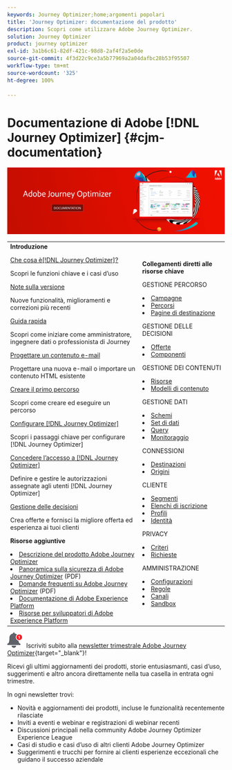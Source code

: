 ```yaml
---
keywords: Journey Optimizer;home;argomenti popolari
title: 'Journey Optimizer: documentazione del prodotto'
description: Scopri come utilizzare Adobe Journey Optimizer.
solution: Journey Optimizer
product: journey optimizer
exl-id: 3a1b6c61-82df-421c-98d8-2af4f2a5e0de
source-git-commit: 4f3d22c9ce3a5b77969a2a04dafbc28b53f95507
workflow-type: tm+mt
source-wordcount: '325'
ht-degree: 100%

---
```


# Documentazione di Adobe [!DNL Journey Optimizer] {#cjm-documentation}

![](using/assets/do-not-localize/banner-cjm.jpg)

<table style="table-layout:fixed">
<tr style="border: 0;">
  <td>
    <div><strong>Introduzione</strong>
    </div>
    <p>
    <em></em>
    <p>
    <div>
      <a href="using/start/get-started.md">Che cosa è[!DNL Journey Optimizer]?</a>
    </div>
    <p>Scopri le funzioni chiave e i casi d’uso
    <p>
    <div>
      <a href="using/rn/release-notes.md">Note sulla versione</a>
    </div>
    <p>Nuove funzionalità, miglioramenti e correzioni più recenti
   <p>
    <div>
      <a href="using/start/quick-start.md">Guida rapida</a>
    </div>
    <p>
    Scopri come iniziare come amministratore, ingegnere dati o professionista di Journey
    <p>
    <p>
    <div>
      <a href="using/email/get-started-email-design.md">Progettare un contenuto e-mail</a>
    </div>
    <p>
    Progettare una nuova e-mail o importare un contenuto HTML esistente
    <p>
    <div>
    <a href="using/building-journeys/journey-gs.md">Creare il primo percorso</a>
    </div>
    <p>Scopri come creare ed eseguire un percorso
    <p>
    <div>
    <a href="using/configuration/get-started-configuration.md">Configurare [!DNL Journey Optimizer]</a>
    </div>
    <p>Scopri i passaggi chiave per configurare [!DNL Journey Optimizer]
    <p>
    <div>
    <a href="using/administration/permissions-overview.md">Concedere l’accesso a [!DNL Journey Optimizer]</a>
    </div>
    <p>Definire e gestire le autorizzazioni assegnate agli utenti [!DNL Journey Optimizer]
    <p>
    <div>
    <a href="using/offers/get-started/starting-offer-decisioning.md">Gestione delle decisioni</a>
    </div>
    <p>Crea offerte e fornisci la migliore offerta ed esperienza ai tuoi clienti
    <p>
    <p>
    <div><strong>Risorse aggiuntive</strong>
    </div>
    <p>
    <p>
    <div>
    <li>
      <a href="https://helpx.adobe.com/it/legal/product-descriptions/adobe-journey-optimizer.html" target="_blank">Descrizione del prodotto Adobe Journey Optimizer</a>
    </li>
    </div>
    <div>
    <li>
      <a href="https://www.adobe.com/content/dam/cc/en/security/pdfs/AJO_SecurityOverview.pdf" target="_blank">Panoramica sulla sicurezza di Adobe Journey Optimizer</a> (PDF)
    </li>
    </div>
    <div>
    <li>
      <a href="https://experienceleague.adobe.com/docs/journey-optimizer/assets/AJO-FAQ.pdf" target="_blank">Domande frequenti su Adobe Journey Optimizer</a> (PDF)
    </li>
    </div>
    <div>
    <li>
      <a href="https://experienceleague.adobe.com/docs/experience-platform/landing/home.html?lang=it" target="_blank">Documentazione di Adobe Experience Platform </a>
    </li>
    </div>
    <div>
      <li>
      <a href="https://www.adobe.com/it/experience-platform/documentation-and-developer-resources.html" target="_blank">Risorse per sviluppatori di Adobe Experience Platform</a>
    </li>
    </div>
  </td>
   <td>
   <div><strong>Collegamenti diretti alle risorse chiave</strong>
    </div>
    <p>
    <em></em>
    <p>
    <p>GESTIONE PERCORSO</p>
    <li>
      <a href="using/campaigns/get-started-with-campaigns.md">Campagne</a>
    </li>
        <li>
      <a href="using/building-journeys/journey-gs.md">Percorsi</a>
    </li>
    <li>
      <a href="using/landing-pages/get-started-lp.md">Pagine di destinazione</a>
    </li>
    <p>
    <p>GESTIONE DELLE DECISIONI</p>
    <li>
      <a href="using/offers/get-started/starting-offer-decisioning.md">Offerte</a>
    </li>
     <li>
      <a href="using/offers/offer-library/key-steps.md">Componenti</a>
    </li>
    <p>
    <p>GESTIONE DEI CONTENUTI</p>
    <li>
      <a href="using/email/assets-essentials.md">Risorse</a>
    </li>
    <li>
      <a href="using/email/content-templates.md">Modelli di contenuto</a>
    </li>
    <p>
    <p>GESTIONE DATI</p>
    <li>
      <a href="using/data/get-started-schemas.md">Schemi</a>
    </li>
     <li>
      <a href="using/data/get-started-datasets.md">Set di dati</a>
    </li>
        <li>
      <a href="using/data/get-started-queries.md">Query</a>
    </li>
     <li>
      <a href="https://experienceleague.adobe.com/docs/experience-platform/ingestion/quality/monitor-data-ingestion.html?lang=it" target="_blank">Monitoraggio</a>
    </li>
    <p>
    <p>CONNESSIONI</p>
      <li>
      <a href="using/data/get-started-datasets.md">Destinazioni</a>
    </li>
    <li>
      <a href="using/start/get-started-sources.md">Origini</a>
    </li>
    <p>
    <p>CLIENTE</p>
    <li>
      <a href="using/segment/about-segments.md">Segmenti</a>
    </li>
    </li>
    <li>
      <a href="using/landing-pages/subscription-list.md">Elenchi di iscrizione</a>
    </li>     
    <li>
      <a href="using/segment/get-started-profiles.md">Profili</a>
    </li>
    <li>
      <a href="using/segment/get-started-identity.md">Identità</a>
    </li>
    <p>
    <p>PRIVACY</p>
    <li>
      <a href="https://experienceleague.adobe.com/docs/experience-platform/privacy/home.html?lang=it" target="_blank">Criteri</a>
    </li>
    <li>
      <a href="https://experienceleague.adobe.com/docs/experience-platform/privacy/ui/user-guide.html?lang=it"target="_blank">Richieste</a>
    </li>
    <p>
    <p>AMMINISTRAZIONE</p>
    <li>
      <a href="using/configuration/about-data-sources-events-actions.md">Configurazioni </a>
    </li>
    <li>
      <a href="using/configuration/frequency-rules.md">Regole</a>
    </li>
    <li>
      <a href="using/configuration/get-started-configuration.md">Canali</a>
    </li>
     <li>
      <a href="using/administration/sandboxes.md">Sandbox</a>
    </li>
  </td>
</tr>
</table>


![Newsletter](using/assets/do-not-localize/nl-icon.png) Iscriviti subito alla [newsletter trimestrale Adobe Journey Optimizer](https://www.adobe.com/subscription/Adobe_Journey_Optimizer_NL.html){target="_blank"}!

Ricevi gli ultimi aggiornamenti dei prodotti, storie entusiasmanti, casi d’uso, suggerimenti e altro ancora direttamente nella tua casella in entrata ogni trimestre.

In ogni newsletter trovi:
* Novità e aggiornamenti dei prodotti, incluse le funzionalità recentemente rilasciate
* Inviti a eventi e webinar e registrazioni di webinar recenti
* Discussioni principali nella community Adobe Journey Optimizer Experience League
* Casi di studio e casi d’uso di altri clienti Adobe Journey Optimizer
* Suggerimenti e trucchi per fornire ai clienti esperienze eccezionali che guidano il successo aziendale
